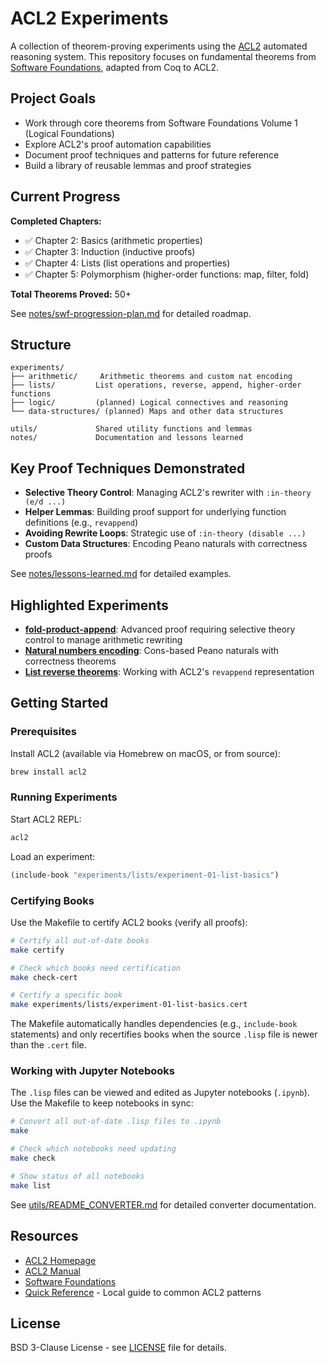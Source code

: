 # ACL2 Experiments

A collection of theorem-proving experiments using the [ACL2](https://www.cs.utexas.edu/~moore/acl2/) automated reasoning system. This repository focuses on fundamental theorems from [Software Foundations](https://softwarefoundations.cis.upenn.edu/), adapted from Coq to ACL2.

## Project Goals

- Work through core theorems from Software Foundations Volume 1 (Logical Foundations)
- Explore ACL2's proof automation capabilities
- Document proof techniques and patterns for future reference
- Build a library of reusable lemmas and proof strategies

## Current Progress

**Completed Chapters:**
- ✅ Chapter 2: Basics (arithmetic properties)
- ✅ Chapter 3: Induction (inductive proofs)
- ✅ Chapter 4: Lists (list operations and properties)
- ✅ Chapter 5: Polymorphism (higher-order functions: map, filter, fold)

**Total Theorems Proved:** 50+

See [notes/swf-progression-plan.md](notes/swf-progression-plan.md) for detailed roadmap.

## Structure

```
experiments/
├── arithmetic/     Arithmetic theorems and custom nat encoding
├── lists/         List operations, reverse, append, higher-order functions
├── logic/         (planned) Logical connectives and reasoning
└── data-structures/ (planned) Maps and other data structures

utils/             Shared utility functions and lemmas
notes/             Documentation and lessons learned
```

## Key Proof Techniques Demonstrated

- **Selective Theory Control**: Managing ACL2's rewriter with `:in-theory (e/d ...)`
- **Helper Lemmas**: Building proof support for underlying function definitions (e.g., `revappend`)
- **Avoiding Rewrite Loops**: Strategic use of `:in-theory (disable ...)`
- **Custom Data Structures**: Encoding Peano naturals with correctness proofs

See [notes/lessons-learned.md](notes/lessons-learned.md) for detailed examples.

## Highlighted Experiments

- **[fold-product-append](experiments/lists/experiment-02-higher-order-product.lisp)**: Advanced proof requiring selective theory control to manage arithmetic rewriting
- **[Natural numbers encoding](experiments/arithmetic/experiment-04-natural-numbers.lisp)**: Cons-based Peano naturals with correctness theorems
- **[List reverse theorems](experiments/lists/experiment-01-list-basics.lisp)**: Working with ACL2's `revappend` representation

## Getting Started

### Prerequisites

Install ACL2 (available via Homebrew on macOS, or from source):
```bash
brew install acl2
```

### Running Experiments

Start ACL2 REPL:
```bash
acl2
```

Load an experiment:
```lisp
(include-book "experiments/lists/experiment-01-list-basics")
```

### Certifying Books

Use the Makefile to certify ACL2 books (verify all proofs):

```bash
# Certify all out-of-date books
make certify

# Check which books need certification
make check-cert

# Certify a specific book
make experiments/lists/experiment-01-list-basics.cert
```

The Makefile automatically handles dependencies (e.g., `include-book` statements) and only recertifies books when the source `.lisp` file is newer than the `.cert` file.

### Working with Jupyter Notebooks

The `.lisp` files can be viewed and edited as Jupyter notebooks (`.ipynb`). Use the Makefile to keep notebooks in sync:

```bash
# Convert all out-of-date .lisp files to .ipynb
make

# Check which notebooks need updating
make check

# Show status of all notebooks
make list
```

See [utils/README_CONVERTER.md](utils/README_CONVERTER.md) for detailed converter documentation.

## Resources

- [ACL2 Homepage](https://www.cs.utexas.edu/~moore/acl2/)
- [ACL2 Manual](https://www.cs.utexas.edu/users/moore/acl2/manuals/current/manual/)
- [Software Foundations](https://softwarefoundations.cis.upenn.edu/lf-current/)
- [Quick Reference](notes/acl2-quick-reference.md) - Local guide to common ACL2 patterns

## License

BSD 3-Clause License - see [LICENSE](LICENSE) file for details.
